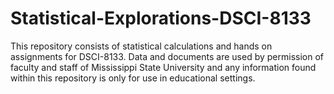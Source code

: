# Statistical-Explorations-DSCI-8133
This repository consists of statistical calculations and hands on assignments for DSCI-8133. Data and documents are used by permission of faculty and staff of Mississippi State University and any information found within this repository is only for use in educational settings.
